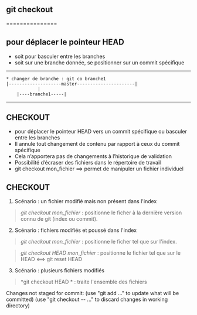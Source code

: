 ## git checkout
===============

## pour déplacer le pointeur HEAD
* soit pour basculer entre les branches
* soit sur une branche donnée, se positionner sur un commit spécifique

---
	* changer de branche : git co branche1
	|--------------------master----------------------|	
				|
        |----branche1-----|
 
--- 


## CHECKOUT
* pour déplacer le pointeur HEAD vers un commit spécifique ou basculer entre les branches
* Il annule tout changement de contenu par rapport à ceux du commit spécifique
* Cela n’apportera pas de changements à l’historique de validation
* Possibilité d’écraser des fichiers dans le répertoire de travail
* git checkout mon_fichier ==> permet de manipuler un fichier individuel


## CHECKOUT
1. Scénario : un fichier modifié mais non présent dans l'index
> *git checkout mon_fichier* : positionne le ficher à la dernière version connu de git (index ou commit).

2. Scénario : fichiers modifiés et poussé dans l'index
> *git checkout mon_fichier* : positionne le ficher tel que sur l'index.

> *git checkout HEAD mon_fichier* : positionne le fichier tel que sur le HEAD <==> git reset HEAD

3. Scénario : plusieurs fichiers modifiés
> *git checkout HEAD * : traite l'ensemble des fichiers

Changes not staged for commit:
  (use "git add <file>..." to update what will be committed)
  (use "git checkout -- <file>..." to discard changes in working directory)
